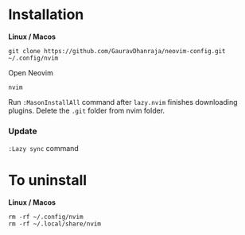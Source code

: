 # Installation

**Linux / Macos**
```
git clone https://github.com/GauravDhanraja/neovim-config.git ~/.config/nvim
```

Open Neovim
```
nvim
```
Run `:MasonInstallAll` command after `lazy.nvim` finishes downloading plugins.
Delete the `.git` folder from nvim folder.

### Update
`:Lazy sync` command

# To uninstall

**Linux / Macos**
```
rm -rf ~/.config/nvim
rm -rf ~/.local/share/nvim
```
